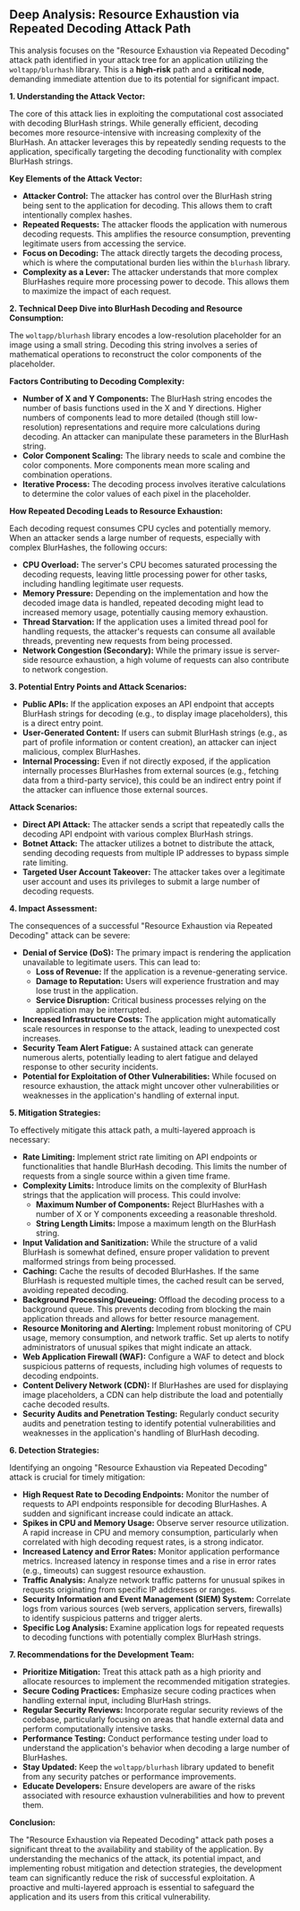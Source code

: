 ## Deep Analysis: Resource Exhaustion via Repeated Decoding Attack Path

This analysis focuses on the "Resource Exhaustion via Repeated Decoding" attack path identified in your attack tree for an application utilizing the `woltapp/blurhash` library. This is a **high-risk** path and a **critical node**, demanding immediate attention due to its potential for significant impact.

**1. Understanding the Attack Vector:**

The core of this attack lies in exploiting the computational cost associated with decoding BlurHash strings. While generally efficient, decoding becomes more resource-intensive with increasing complexity of the BlurHash. An attacker leverages this by repeatedly sending requests to the application, specifically targeting the decoding functionality with complex BlurHash strings.

**Key Elements of the Attack Vector:**

* **Attacker Control:** The attacker has control over the BlurHash string being sent to the application for decoding. This allows them to craft intentionally complex hashes.
* **Repeated Requests:** The attacker floods the application with numerous decoding requests. This amplifies the resource consumption, preventing legitimate users from accessing the service.
* **Focus on Decoding:** The attack directly targets the decoding process, which is where the computational burden lies within the `blurhash` library.
* **Complexity as a Lever:**  The attacker understands that more complex BlurHashes require more processing power to decode. This allows them to maximize the impact of each request.

**2. Technical Deep Dive into BlurHash Decoding and Resource Consumption:**

The `woltapp/blurhash` library encodes a low-resolution placeholder for an image using a small string. Decoding this string involves a series of mathematical operations to reconstruct the color components of the placeholder.

**Factors Contributing to Decoding Complexity:**

* **Number of X and Y Components:** The BlurHash string encodes the number of basis functions used in the X and Y directions. Higher numbers of components lead to more detailed (though still low-resolution) representations and require more calculations during decoding. An attacker can manipulate these parameters in the BlurHash string.
* **Color Component Scaling:** The library needs to scale and combine the color components. More components mean more scaling and combination operations.
* **Iterative Process:** The decoding process involves iterative calculations to determine the color values of each pixel in the placeholder.

**How Repeated Decoding Leads to Resource Exhaustion:**

Each decoding request consumes CPU cycles and potentially memory. When an attacker sends a large number of requests, especially with complex BlurHashes, the following occurs:

* **CPU Overload:** The server's CPU becomes saturated processing the decoding requests, leaving little processing power for other tasks, including handling legitimate user requests.
* **Memory Pressure:**  Depending on the implementation and how the decoded image data is handled, repeated decoding might lead to increased memory usage, potentially causing memory exhaustion.
* **Thread Starvation:** If the application uses a limited thread pool for handling requests, the attacker's requests can consume all available threads, preventing new requests from being processed.
* **Network Congestion (Secondary):** While the primary issue is server-side resource exhaustion, a high volume of requests can also contribute to network congestion.

**3. Potential Entry Points and Attack Scenarios:**

* **Public APIs:** If the application exposes an API endpoint that accepts BlurHash strings for decoding (e.g., to display image placeholders), this is a direct entry point.
* **User-Generated Content:** If users can submit BlurHash strings (e.g., as part of profile information or content creation), an attacker can inject malicious, complex BlurHashes.
* **Internal Processing:** Even if not directly exposed, if the application internally processes BlurHashes from external sources (e.g., fetching data from a third-party service), this could be an indirect entry point if the attacker can influence those external sources.

**Attack Scenarios:**

* **Direct API Attack:** The attacker sends a script that repeatedly calls the decoding API endpoint with various complex BlurHash strings.
* **Botnet Attack:** The attacker utilizes a botnet to distribute the attack, sending decoding requests from multiple IP addresses to bypass simple rate limiting.
* **Targeted User Account Takeover:** The attacker takes over a legitimate user account and uses its privileges to submit a large number of decoding requests.

**4. Impact Assessment:**

The consequences of a successful "Resource Exhaustion via Repeated Decoding" attack can be severe:

* **Denial of Service (DoS):** The primary impact is rendering the application unavailable to legitimate users. This can lead to:
    * **Loss of Revenue:** If the application is a revenue-generating service.
    * **Damage to Reputation:** Users will experience frustration and may lose trust in the application.
    * **Service Disruption:** Critical business processes relying on the application may be interrupted.
* **Increased Infrastructure Costs:**  The application might automatically scale resources in response to the attack, leading to unexpected cost increases.
* **Security Team Alert Fatigue:**  A sustained attack can generate numerous alerts, potentially leading to alert fatigue and delayed response to other security incidents.
* **Potential for Exploitation of Other Vulnerabilities:** While focused on resource exhaustion, the attack might uncover other vulnerabilities or weaknesses in the application's handling of external input.

**5. Mitigation Strategies:**

To effectively mitigate this attack path, a multi-layered approach is necessary:

* **Rate Limiting:** Implement strict rate limiting on API endpoints or functionalities that handle BlurHash decoding. This limits the number of requests from a single source within a given time frame.
* **Complexity Limits:**  Introduce limits on the complexity of BlurHash strings that the application will process. This could involve:
    * **Maximum Number of Components:**  Reject BlurHashes with a number of X or Y components exceeding a reasonable threshold.
    * **String Length Limits:**  Impose a maximum length on the BlurHash string.
* **Input Validation and Sanitization:** While the structure of a valid BlurHash is somewhat defined, ensure proper validation to prevent malformed strings from being processed.
* **Caching:** Cache the results of decoded BlurHashes. If the same BlurHash is requested multiple times, the cached result can be served, avoiding repeated decoding.
* **Background Processing/Queueing:** Offload the decoding process to a background queue. This prevents decoding from blocking the main application threads and allows for better resource management.
* **Resource Monitoring and Alerting:** Implement robust monitoring of CPU usage, memory consumption, and network traffic. Set up alerts to notify administrators of unusual spikes that might indicate an attack.
* **Web Application Firewall (WAF):**  Configure a WAF to detect and block suspicious patterns of requests, including high volumes of requests to decoding endpoints.
* **Content Delivery Network (CDN):** If BlurHashes are used for displaying image placeholders, a CDN can help distribute the load and potentially cache decoded results.
* **Security Audits and Penetration Testing:** Regularly conduct security audits and penetration testing to identify potential vulnerabilities and weaknesses in the application's handling of BlurHash decoding.

**6. Detection Strategies:**

Identifying an ongoing "Resource Exhaustion via Repeated Decoding" attack is crucial for timely mitigation:

* **High Request Rate to Decoding Endpoints:** Monitor the number of requests to API endpoints responsible for decoding BlurHashes. A sudden and significant increase could indicate an attack.
* **Spikes in CPU and Memory Usage:** Observe server resource utilization. A rapid increase in CPU and memory consumption, particularly when correlated with high decoding request rates, is a strong indicator.
* **Increased Latency and Error Rates:** Monitor application performance metrics. Increased latency in response times and a rise in error rates (e.g., timeouts) can suggest resource exhaustion.
* **Traffic Analysis:** Analyze network traffic patterns for unusual spikes in requests originating from specific IP addresses or ranges.
* **Security Information and Event Management (SIEM) System:**  Correlate logs from various sources (web servers, application servers, firewalls) to identify suspicious patterns and trigger alerts.
* **Specific Log Analysis:** Examine application logs for repeated requests to decoding functions with potentially complex BlurHash strings.

**7. Recommendations for the Development Team:**

* **Prioritize Mitigation:** Treat this attack path as a high priority and allocate resources to implement the recommended mitigation strategies.
* **Secure Coding Practices:** Emphasize secure coding practices when handling external input, including BlurHash strings.
* **Regular Security Reviews:** Incorporate regular security reviews of the codebase, particularly focusing on areas that handle external data and perform computationally intensive tasks.
* **Performance Testing:** Conduct performance testing under load to understand the application's behavior when decoding a large number of BlurHashes.
* **Stay Updated:** Keep the `woltapp/blurhash` library updated to benefit from any security patches or performance improvements.
* **Educate Developers:** Ensure developers are aware of the risks associated with resource exhaustion vulnerabilities and how to prevent them.

**Conclusion:**

The "Resource Exhaustion via Repeated Decoding" attack path poses a significant threat to the availability and stability of the application. By understanding the mechanics of the attack, its potential impact, and implementing robust mitigation and detection strategies, the development team can significantly reduce the risk of successful exploitation. A proactive and multi-layered approach is essential to safeguard the application and its users from this critical vulnerability.
